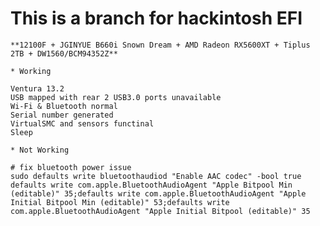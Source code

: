 # This is a branch for hackintosh EFI
    
    **12100F + JGINYUE B660i Snown Dream + AMD Radeon RX5600XT + Tiplus 2TB + DW1560/BCM94352Z**
    
    * Working
    
    Ventura 13.2
    USB mapped with rear 2 USB3.0 ports unavailable
    Wi-Fi & Bluetooth normal
    Serial number generated
    VirtualSMC and sensors functinal
    Sleep
    
    * Not Working
    
   
```shell
# fix bluetooth power issue
sudo defaults write bluetoothaudiod "Enable AAC codec" -bool true
defaults write com.apple.BluetoothAudioAgent "Apple Bitpool Min (editable)" 35;defaults write com.apple.BluetoothAudioAgent "Apple Initial Bitpool Min (editable)" 53;defaults write com.apple.BluetoothAudioAgent "Apple Initial Bitpool (editable)" 35

``` 

